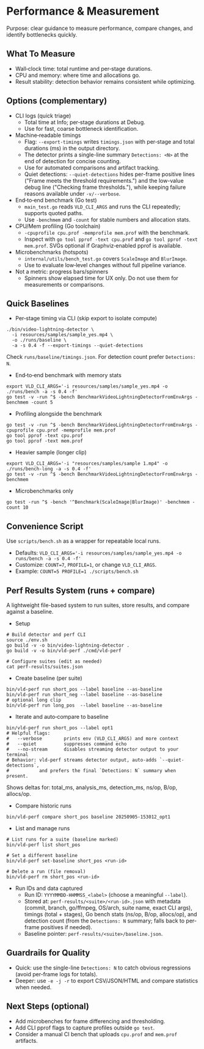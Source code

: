 # Performance & Measurement

Purpose: clear guidance to measure performance, compare changes, and identify bottlenecks quickly.

## What To Measure
- Wall‑clock time: total runtime and per‑stage durations.
- CPU and memory: where time and allocations go.
- Result stability: detection behavior remains consistent while optimizing.

## Options (complementary)
- CLI logs (quick triage)
  - Total time at Info; per‑stage durations at Debug.
  - Use for fast, coarse bottleneck identification.
- Machine‑readable timings
  - Flag: `--export-timings` writes `timings.json` with per‑stage and total durations (ms) in the output directory.
  - The detector prints a single-line summary `Detections: <N>` at the end of detection for concise counting.
  - Use for automated comparisons and artifact tracking.
  - Quiet detections: `--quiet-detections` hides per-frame positive lines ("Frame meets the threshold requirements.") and the low-value debug line ("Checking frame thresholds."), while keeping failure reasons available under `-v/--verbose`.
- End‑to‑end benchmark (Go test)
  - `main_test.go` reads `VLD_CLI_ARGS` and runs the CLI repeatedly; supports quoted paths.
  - Use `-benchmem` and `-count` for stable numbers and allocation stats.
- CPU/Mem profiling (Go toolchain)
  - `-cpuprofile cpu.prof -memprofile mem.prof` with the benchmark.
  - Inspect with `go tool pprof -text cpu.prof` and `go tool pprof -text mem.prof`. SVGs optional if Graphviz‑enabled pprof is available.
- Microbenchmarks (hotspots)
  - `internal/utils/bench_test.go` covers `ScaleImage` and `BlurImage`.
  - Use to evaluate low‑level changes without full pipeline variance.
- Not a metric: progress bars/spinners
  - Spinners show elapsed time for UX only. Do not use them for measurements or comparisons.

## Quick Baselines
- Per‑stage timing via CLI (skip export to isolate compute)
```
./bin/video-lightning-detector \
  -i resources/samples/sample_yes.mp4 \
  -o ./runs/baseline \
  -a -s 0.4 -f --export-timings --quiet-detections
```
Check `runs/baseline/timings.json`. For detection count prefer `Detections: N`.

- End‑to‑end benchmark with memory stats
```
export VLD_CLI_ARGS='-i resources/samples/sample_yes.mp4 -o ./runs/bench -a -s 0.4 -f'
go test -v -run ^$ -bench BenchmarkVideoLightningDetectorFromEnvArgs -benchmem -count 5
```

- Profiling alongside the benchmark
```
go test -v -run ^$ -bench BenchmarkVideoLightningDetectorFromEnvArgs -cpuprofile cpu.prof -memprofile mem.prof
go tool pprof -text cpu.prof
go tool pprof -text mem.prof
```

- Heavier sample (longer clip)
```
export VLD_CLI_ARGS='-i "resources/samples/sample 1.mp4" -o ./runs/bench-long -a -s 0.4 -f'
go test -v -run ^$ -bench BenchmarkVideoLightningDetectorFromEnvArgs -benchmem
```

- Microbenchmarks only
```
go test -run ^$ -bench '^Benchmark(ScaleImage|BlurImage)' -benchmem -count 10
```

## Convenience Script
Use `scripts/bench.sh` as a wrapper for repeatable local runs.
- Defaults: `VLD_CLI_ARGS='-i resources/samples/sample_yes.mp4 -o runs/bench -a -s 0.4 -f'`
- Customize: `COUNT=7`, `PROFILE=1`, or change `VLD_CLI_ARGS`.
- Example: `COUNT=5 PROFILE=1 ./scripts/bench.sh`

## Perf Results System (runs + compare)
A lightweight file-based system to run suites, store results, and compare against a baseline.

- Setup
```
# Build detector and perf CLI
source ./env.sh
go build -v -o bin/video-lightning-detector .
go build -v -o bin/vld-perf ./cmd/vld-perf

# Configure suites (edit as needed)
cat perf-results/suites.json
```

- Create baseline (per suite)
```
bin/vld-perf run short_pos --label baseline --as-baseline
bin/vld-perf run short_neg --label baseline --as-baseline
# optional long clip
bin/vld-perf run long_pos  --label baseline --as-baseline
```

- Iterate and auto‑compare to baseline
```
bin/vld-perf run short_pos --label opt1
# Helpful flags:
#   --verbose        prints env (VLD_CLI_ARGS) and more context
#   --quiet          suppresses command echo
#   --no-stream      disables streaming detector output to your terminal
# Behavior: vld-perf streams detector output, auto-adds `--quiet-detections`,
#           and prefers the final `Detections: N` summary when present.
```
Shows deltas for: total_ms, analysis_ms, detection_ms, ns/op, B/op, allocs/op.

- Compare historic runs
```
bin/vld-perf compare short_pos baseline 20250905-153012_opt1
```

- List and manage runs
```
# List runs for a suite (baseline marked)
bin/vld-perf list short_pos

# Set a different baseline
bin/vld-perf set-baseline short_pos <run-id>

# Delete a run (file removal)
bin/vld-perf rm short_pos <run-id>
```

- Run IDs and data captured
  - Run ID: `YYYYMMDD-HHMMSS_<label>` (choose a meaningful `--label`).
  - Stored at: `perf-results/<suite>/<run-id>.json` with metadata (commit, branch, go/ffmpeg, OS/arch, suite name, exact CLI args), timings (total + stages), Go bench stats (ns/op, B/op, allocs/op), and detection count (from the `Detections: N` summary; falls back to per-frame positives if needed).
  - Baseline pointer: `perf-results/<suite>/baseline.json`.
## Guardrails for Quality
- Quick: use the single-line `Detections: N` to catch obvious regressions (avoid per-frame logs for totals).
- Deeper: use `-e -j -r` to export CSV/JSON/HTML and compare statistics when needed.

## Next Steps (optional)
- Add microbenches for frame differencing and thresholding.
- Add CLI pprof flags to capture profiles outside `go test`.
- Consider a manual CI bench that uploads `cpu.prof` and `mem.prof` artifacts.
